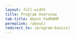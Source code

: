 ```yaml
---
layout: full-width
title: Program Overview
tab-title: About FedRAMP
permalink: /about/
redirect_to: /program-basics/
---
```

